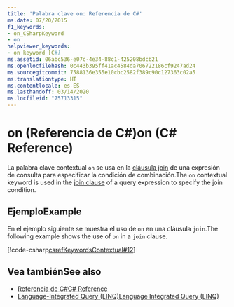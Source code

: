 ```yaml
---
title: 'Palabra clave on: Referencia de C#'
ms.date: 07/20/2015
f1_keywords:
- on_CSharpKeyword
- on
helpviewer_keywords:
- on keyword [C#]
ms.assetid: 06abc536-e07c-4e34-88c1-425208bdcb21
ms.openlocfilehash: 0c443b395ff41ac4584da706722186cf9247ad24
ms.sourcegitcommit: 7588136e355e10cbc2582f389c90c127363c02a5
ms.translationtype: HT
ms.contentlocale: es-ES
ms.lasthandoff: 03/14/2020
ms.locfileid: "75713315"
---
```

# <a name="on-c-reference"></a><span data-ttu-id="38928-102">on (Referencia de C#)</span><span class="sxs-lookup"><span data-stu-id="38928-102">on (C# Reference)</span></span>

<span data-ttu-id="38928-103">La palabra clave contextual `on` se usa en la [cláusula join](join-clause.md) de una expresión de consulta para especificar la condición de combinación.</span><span class="sxs-lookup"><span data-stu-id="38928-103">The `on` contextual keyword is used in the [join clause](join-clause.md) of a query expression to specify the join condition.</span></span>

## <a name="example"></a><span data-ttu-id="38928-104">Ejemplo</span><span class="sxs-lookup"><span data-stu-id="38928-104">Example</span></span>

<span data-ttu-id="38928-105">En el ejemplo siguiente se muestra el uso de `on` en una cláusula `join`.</span><span class="sxs-lookup"><span data-stu-id="38928-105">The following example shows the use of `on` in a `join` clause.</span></span>

[!code-csharp[csrefKeywordsContextual#12](~/samples/snippets/csharp/VS_Snippets_VBCSharp/csrefKeywordsContextual/CS/csrefKeywordsContextual.cs#12)]

## <a name="see-also"></a><span data-ttu-id="38928-106">Vea también</span><span class="sxs-lookup"><span data-stu-id="38928-106">See also</span></span>

- [<span data-ttu-id="38928-107">Referencia de C#</span><span class="sxs-lookup"><span data-stu-id="38928-107">C# Reference</span></span>](../index.md)
- [<span data-ttu-id="38928-108">Language-Integrated Query (LINQ)</span><span class="sxs-lookup"><span data-stu-id="38928-108">Language Integrated Query (LINQ)</span></span>](../../linq/index.md)
